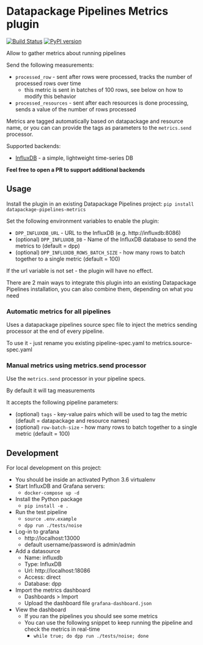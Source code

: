 # Datapackage Pipelines Metrics plugin

[![Build Status](https://travis-ci.org/OriHoch/datapackage-pipelines-metrics.svg?branch=master)](https://travis-ci.org/OriHoch/datapackage-pipelines-metrics)
[![PyPI version](https://badge.fury.io/py/datapackage-pipelines-metrics.svg)](https://badge.fury.io/py/datapackage-pipelines-metrics)

Allow to gather metrics about running pipelines

Send the following measurements:

* `processed_row` - sent after rows were processed, tracks the number of processed rows over time
  * this metric is sent in batches of 100 rows, see below on how to modify this behavior
* `processed_resources` - sent after each resources is done processing, sends a value of the number of rows processed

Metrics are tagged automatically based on datapackage and resource name, or you can can provide the tags as parameters to the `metrics.send` processor.

Supported backends:

* [InfluxDB](https://www.influxdata.com/) - a simple, lightweight time-series DB

**Feel free to open a PR to support additional backends**

## Usage

Install the plugin in an existing Datapackage Pipelines project: `pip install datapackage-pipelines-metrics`

Set the following environment variables to enable the plugin:

* `DPP_INFLUXDB_URL` - URL to the InfluxDB (e.g. http://influxdb:8086)
* (optional) `DPP_INFLUXDB_DB` - Name of the InfluxDB database to send the metrics to (default = dpp)
* (optional) `DPP_INFLUXDB_ROWS_BATCH_SIZE` - how many rows to batch together to a single metric (default = 100)

If the url variable is not set - the plugin will have no effect.

There are 2 main ways to integrate this plugin into an existing Datapackage Pipelines installation, you can also combine them, depending on what you need

### Automatic metrics for all pipelines

Uses a datapackage pipelines source spec file to inject the metrics sending processor at the end of every pipeline.

To use it - just rename you existing pipeline-spec.yaml to metrics.source-spec.yaml

### Manual metrics using metrics.send processor

Use the `metrics.send` processor in your pipeline specs.

By default it will tag measurements

It accepts the following pipeline parameters:
  * (optional) `tags` - key-value pairs which will be used to tag the metric (default = datapackage and resource names)
  * (optional) `row-batch-size` - how many rows to batch together to a single metric (default = 100)


## Development

For local development on this project:

* You should be inside an activated Python 3.6 virtualenv
* Start InfluxDB and Grafana servers:
  * `docker-compose up -d`
* Install the Python package
  * `pip install -e .`
* Run the test pipeline
  * `source .env.example`
  * `dpp run ./tests/noise`
* Log-in to grafana
  * http://localhost:13000
  * default username/password is admin/admin
* Add a datasource
  * Name: influxdb
  * Type: InfluxDB
  * Url: http://localhost:18086
  * Access: direct
  * Database: dpp
* Import the metrics dashboard
  * Dashboards > Import
  * Upload the dashboard file `grafana-dashboard.json`
* View the dashboard
  * If you ran the pipelines you should see some metrics
  * You can use the following snippet to keep running the pipeline and check the metrics in real-time
    * `while true; do dpp run ./tests/noise; done`